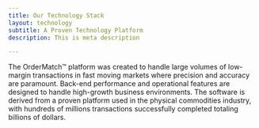 ```yaml
---
title: Our Technology Stack
layout: technology
subtitle: A Proven Technology Platform
description: This is meta description

---
```

The OrderMatch™ platform was created to handle large volumes of low-margin transactions in fast moving markets where precision and accuracy are paramount. Back-end performance and operational features are designed to handle high-growth business environments. The software is derived from a proven platform used in the physical commodities industry, with hundreds of millions transactions successfully completed totaling billions of dollars.
